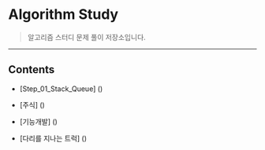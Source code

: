# Algorithm Study
  > 알고리즘 스터디 문제 풀이 저장소입니다.

***    

## Contents

* [Step_01_Stack_Queue] ()


* [주식] ()
* [기능개발] ()
* [다리를 지나는 트럭] ()